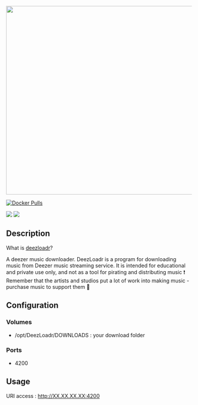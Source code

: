 <p align="center">
  <img width="512" src="https://upload.wikimedia.org/wikipedia/commons/d/db/Deezer_logo.svg">
</p>

[![Docker Pulls](https://img.shields.io/docker/pulls/starbix/deezloadr.svg)]()

[![](https://images.microbadger.com/badges/version/starbix/deezloadr.svg)](https://microbadger.com/images/starbix/deezloadr)
[![](https://images.microbadger.com/badges/image/starbix/deezloadr.svg)](https://microbadger.com/images/starbix/deezloadr)

## Description
What is [deezloadr](https://github.com/J05HI/DeezLoadr)?

A deezer music downloader.
DeezLoadr is a program for downloading music from Deezer music streaming service. It is intended for educational and private use only, and not as a tool for pirating and distributing music ❗️ Remember that the artists and studios put a lot of work into making music - purchase music to support them 💪


## Configuration

### Volumes
* /opt/DeezLoadr/DOWNLOADS : your download folder

### Ports
* 4200

## Usage

URI access : http://XX.XX.XX.XX:4200
